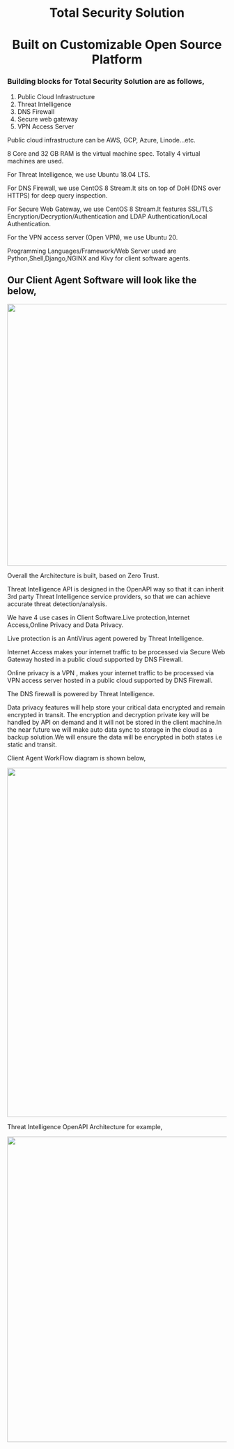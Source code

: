 <h1 align="center">Total Security Solution</h1>
<h1 align="center">Built on Customizable Open Source Platform</h1>

### Building blocks for Total Security Solution are as follows,
1)	Public Cloud Infrastructure
2)	Threat Intelligence
3)	DNS Firewall
4)	Secure web gateway
5)	VPN Access Server

Public cloud infrastructure can be AWS, GCP, Azure, Linode…etc.

8 Core and 32 GB RAM is the virtual machine spec. Totally 4 virtual machines are used.

For Threat Intelligence, we use Ubuntu 18.04 LTS.

For DNS Firewall, we use CentOS 8 Stream.It sits on top of DoH (DNS over HTTPS) for deep query inspection.

For Secure Web Gateway, we use CentOS 8 Stream.It features SSL/TLS Encryption/Decryption/Authentication and LDAP Authentication/Local Authentication.

For the VPN access server (Open VPN), we use Ubuntu 20.

Programming Languages/Framework/Web Server used are Python,Shell,Django,NGINX and Kivy for client software agents.

## Our Client Agent Software will look like the below,

<p align="center" ><img src="https://dimabusiness.com/git-image/DimaTS.JPG" width="600"></p> 

Overall the Architecture is built, based on Zero Trust.

Threat Intelligence API is designed in the OpenAPI way so that it can inherit 3rd party Threat Intelligence service providers, so that we can achieve accurate threat detection/analysis.

We have 4 use cases in Client Software.Live protection,Internet Access,Online Privacy and Data Privacy.

Live protection is an AntiVirus agent powered by Threat Intelligence.

Internet Access makes your internet traffic to be processed via Secure Web Gateway hosted in a public cloud supported by DNS Firewall.

Online privacy is a VPN , makes your internet traffic to be processed via VPN access server hosted in a public cloud supported by DNS Firewall.

The DNS firewall is powered by Threat Intelligence.

Data privacy features will help store your critical data encrypted and remain encrypted in transit.
The encryption and decryption private key will be handled by API on demand and it will not be stored in the client machine.In the near future we will make auto data sync to storage in the cloud as a backup solution.We will ensure the data will be encrypted in both states i.e static and transit.

Client Agent WorkFlow diagram is shown below,
<p align="center" ><img src="https://dimabusiness.com/git-image/Diagram.jpg" width="800"></p> 

Threat Intelligence OpenAPI Architecture for example,

<p align="center" ><img src="https://dimabusiness.com/git-image/API.jpg" width="700"></p> 


